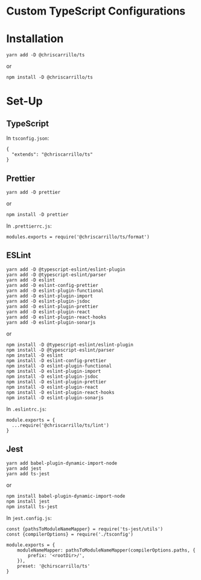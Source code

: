 # Custom TypeScript Configurations

# Installation

```
yarn add -D @chriscarrillo/ts
```

or

```
npm install -D @chriscarrillo/ts
```

# Set-Up

## TypeScript

In `tsconfig.json`:

```
{
  "extends": "@chriscarrillo/ts"
}
```

## Prettier

```
yarn add -D prettier
```

or

```
npm install -D prettier
```

In `.prettierrc.js`:

```
modules.exports = require('@chriscarrillo/ts/format')
```

## ESLint

```
yarn add -D @typescript-eslint/eslint-plugin
yarn add -D @typescript-eslint/parser
yarn add -D eslint
yarn add -D eslint-config-prettier
yarn add -D eslint-plugin-functional
yarn add -D eslint-plugin-import
yarn add -D eslint-plugin-jsdoc
yarn add -D eslint-plugin-prettier
yarn add -D eslint-plugin-react
yarn add -D eslint-plugin-react-hooks
yarn add -D eslint-plugin-sonarjs
```

or

```
npm install -D @typescript-eslint/eslint-plugin
npm install -D @typescript-eslint/parser
npm install -D eslint
npm install -D eslint-config-prettier
npm install -D eslint-plugin-functional
npm install -D eslint-plugin-import
npm install -D eslint-plugin-jsdoc
npm install -D eslint-plugin-prettier
npm install -D eslint-plugin-react
npm install -D eslint-plugin-react-hooks
npm install -D eslint-plugin-sonarjs
```

In `.eslintrc.js`:

```
module.exports = {
  ...require('@chriscarrillo/ts/lint')
}
```

## Jest

```
yarn add babel-plugin-dynamic-import-node
yarn add jest
yarn add ts-jest
```

or

```
npm install babel-plugin-dynamic-import-node
npm install jest
npm install ts-jest
```

In `jest.config.js`:

```
const {pathsToModuleNameMapper} = require('ts-jest/utils')
const {compilerOptions} = require('./tsconfig')

module.exports = {
    moduleNameMapper: pathsToModuleNameMapper(compilerOptions.paths, {
        prefix: '<rootDir>/',
    }),
    preset: '@chirscarrillo/ts'
}
```
